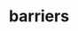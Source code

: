 ---
pid: LLG206
title: barriers
location_transcription: Germantown
zipcode: '19118'
outside_phl: 
neighborhood: Chestnut Hill
age: '15'
age_range: 13-19
instagram: 
image_file_name: LLG_206.jpg
proposal_transcription: |-
  fences made up of parts of fences all over Germantown

  overall, people are welcome to take the sledgehammer and break the fences, as they will be repaired every week.

  - sledgehammer chained to fence
topic: Neighborhoods,Philadelphia,Unity
topic_summary: 0, 0, 0
type: Interactive,Sculpture Statue
keywords_other: fences, separation, breaking down barriers, ongoing
credit: Eleanor Loden
image_labels: 
twitter: 
facebook: 
permalink: "/monuments/llg206/"
layout: item-page
---